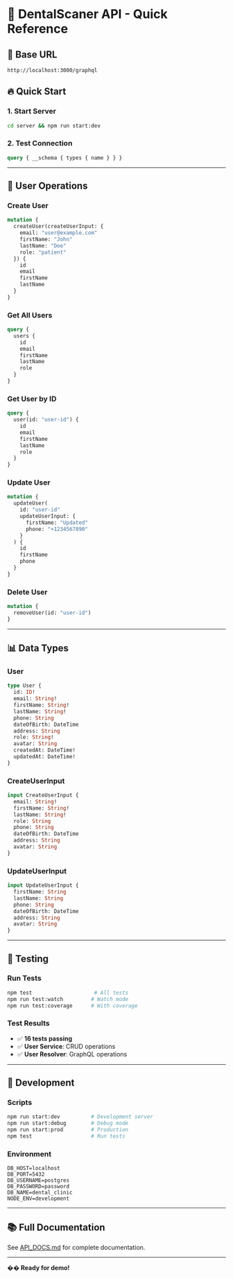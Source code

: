 # 🚀 DentalScaner API - Quick Reference

## 📍 Base URL
```
http://localhost:3000/graphql
```

## 🔥 Quick Start

### 1. Start Server
```bash
cd server && npm run start:dev
```

### 2. Test Connection
```graphql
query { __schema { types { name } } }
```

---

## 👤 User Operations

### Create User
```graphql
mutation {
  createUser(createUserInput: {
    email: "user@example.com"
    firstName: "John"
    lastName: "Doe"
    role: "patient"
  }) {
    id
    email
    firstName
    lastName
  }
}
```

### Get All Users
```graphql
query {
  users {
    id
    email
    firstName
    lastName
    role
  }
}
```

### Get User by ID
```graphql
query {
  user(id: "user-id") {
    id
    email
    firstName
    lastName
    role
  }
}
```

### Update User
```graphql
mutation {
  updateUser(
    id: "user-id"
    updateUserInput: {
      firstName: "Updated"
      phone: "+1234567890"
    }
  ) {
    id
    firstName
    phone
  }
}
```

### Delete User
```graphql
mutation {
  removeUser(id: "user-id")
}
```

---

## 📊 Data Types

### User
```graphql
type User {
  id: ID!
  email: String!
  firstName: String!
  lastName: String!
  phone: String
  dateOfBirth: DateTime
  address: String
  role: String!
  avatar: String
  createdAt: DateTime!
  updatedAt: DateTime!
}
```

### CreateUserInput
```graphql
input CreateUserInput {
  email: String!
  firstName: String!
  lastName: String!
  role: String
  phone: String
  dateOfBirth: DateTime
  address: String
  avatar: String
}
```

### UpdateUserInput
```graphql
input UpdateUserInput {
  firstName: String
  lastName: String
  phone: String
  dateOfBirth: DateTime
  address: String
  avatar: String
}
```

---

## 🧪 Testing

### Run Tests
```bash
npm test                    # All tests
npm run test:watch         # Watch mode
npm run test:coverage      # With coverage
```

### Test Results
- ✅ **16 tests passing**
- ✅ **User Service**: CRUD operations
- ✅ **User Resolver**: GraphQL operations

---

## 🔧 Development

### Scripts
```bash
npm run start:dev          # Development server
npm run start:debug        # Debug mode
npm run start:prod         # Production
npm test                   # Run tests
```

### Environment
```env
DB_HOST=localhost
DB_PORT=5432
DB_USERNAME=postgres
DB_PASSWORD=password
DB_NAME=dental_clinic
NODE_ENV=development
```

---

## 📚 Full Documentation
See [API_DOCS.md](./API_DOCS.md) for complete documentation.

---

**�� Ready for demo!**
